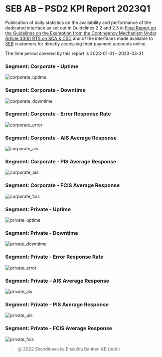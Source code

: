 # SEB AB – PSD2 KPI Report 2023Q1

Publication of daily statistics on the availability and performance of the dedicated interface as set out in Guidelines 2.2 and 2.3 in [Final Report on the Guidelines on the Exemption from the Contingency Mechanism Under Article 33(6) RTS on SCA & CSC](https://eba.europa.eu/sites/default/documents/files/documents/10180/2250578/4e3b9449-ecf9-4756-8006-cbbe74db6d03/Final%20Report%20on%20Guidelines%20on%20the%20exemption%20to%20the%20fall%20back.pdf?retry=1) and of the interfaces made available to [SEB](https://sebgroup.com) customers for directly accessing their payment accounts online.

The time period covered by this report is 2023-01-01 – 2023-03-31.


### Segment: Corporate - Uptime
![corporate_uptime][corporate_uptime]
### Segment: Corporate - Downtime
![corporate_downtime][corporate_downtime]
### Segment: Corporate - Error Response Rate
![corporate_error][corporate_error]
### Segment: Corporate - AIS Average Response
![corporate_ais][corporate_ais]
### Segment: Corporate - PIS Average Response
![corporate_pis][corporate_pis]
### Segment: Corporate - FCIS Average Response
![corporate_fcis][corporate_fcis]
### Segment: Private - Uptime
![private_uptime][private_uptime]
### Segment: Private - Downtime
![private_downtime][private_downtime]
### Segment: Private - Error Response Rate
![private_error][private_error]
### Segment: Private - AIS Average Response
![private_ais][private_ais]
### Segment: Private - PIS Average Response
![private_pis][private_pis]
### Segment: Private - FCIS Average Response
![private_fcis][private_fcis]


[corporate_uptime]: ./archive/2022Q4/SEB_PSD2_KPI_Report_Q1_2023_1.jpg
[corporate_downtime]: ./archive/2022Q4/SEB_PSD2_KPI_Report_Q1_2023_2.jpg
[corporate_error]: ./archive/2022Q4/SEB_PSD2_KPI_Report_Q1_2023_3.jpg
[corporate_ais]: ./archive/2022Q4/SEB_PSD2_KPI_Report_Q1_2023_4.jpg
[corporate_pis]: ./archive/2022Q4/SEB_PSD2_KPI_Report_Q1_2023_5.jpg
[corporate_fcis]: ./archive/2022Q4/SEB_PSD2_KPI_Report_Q1_2023_6.jpg
[private_uptime]: ./archive/2022Q4/SEB_PSD2_KPI_Report_Q1_2023_7.jpg
[private_downtime]: ./archive/2022Q4/SEB_PSD2_KPI_Report_Q1_2023_8.jpg
[private_error]: ./archive/2022Q4/SEB_PSD2_KPI_Report_Q1_2023_9.jpg
[private_ais]: ./archive/2022Q4/SEB_PSD2_KPI_Report_Q1_2023_10.jpg
[private_pis]: ./archive/2022Q4/SEB_PSD2_KPI_Report_Q1_2023_11.jpg
[private_fcis]: ./archive/2022Q4/SEB_PSD2_KPI_Report_Q1_2023_12.jpg
> @ 2022 Skandinaviska Enskilda Banken AB (publ)

